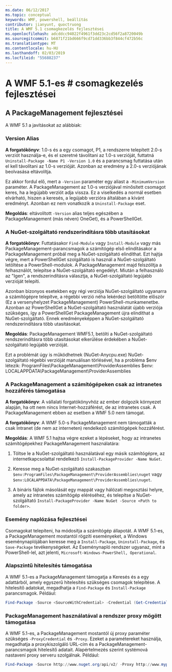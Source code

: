 ```yaml
---
ms.date: 06/12/2017
ms.topic: conceptual
keywords: WMF, powershell, beállítás
contributor: jianyunt, quoctruong
title: A WMF 5.1 csomagkezelés fejlesztései
ms.openlocfilehash: adcddcc94022f4961f3dd23c2cd56f2a8720049b
ms.sourcegitcommit: b6871f21bd666f9cd71dd336bb3f844cf472b56c
ms.translationtype: MT
ms.contentlocale: hu-HU
ms.lasthandoff: 02/03/2019
ms.locfileid: "55688237"
---
```

# <a name="improvements-to-package-management-in-wmf-51"></a>A WMF 5.1-es # csomagkezelés fejlesztései

## <a name="improvements-in-packagemanagement"></a>A PackageManagement fejlesztései ##
A WMF 5.1 a javításokat az alábbiak:

### <a name="version-alias"></a>Version Alias

**A forgatókönyv**: 1.0-s és a egy csomagot, P1, a rendszerre telepített 2.0-s verziót használja-e, és el szeretné távolítani az 1.0-s verzióját, futtatná `Uninstall-Package -Name P1 -Version 1.0` és a parancsmag futtatása után el kell távolítani az 1.0-s verzióját. Azonban az eredmény a 2.0-s verziójának beolvasása eltávolítja.

Ez akkor fordul elő, mert a `-Version` paraméter egy aliast a `-MinimumVersion` paraméter. A PackageManagement az 1.0-s verziójával minősített csomagot keres, ha a legújabb verziót adja vissza. Ez a viselkedés a normál esetben elvárható, hiszen a keresés, a legújabb verzióra általában a kívánt eredményt. Azonban ez nem vonatkozik a `Uninstall-Package` eset.

**Megoldás**: eltávolított `-Version` alias teljes egészében a PackageManagement (más néven) OneGet), és a PowerShellGet.

### <a name="multiple-prompts-for-bootstrapping-the-nuget-provider"></a>A NuGet-szolgáltató rendszerindításra több utasításokat

**A forgatókönyv**: Futtatásakor `Find-Module` vagy `Install-Module` vagy más PackageManagement-parancsmagok a számítógép első elindításakor a PackageManagement próbál meg a NuGet-szolgáltató elindíthat. Ezt hajtja végre, mert a PowerShellGet szolgáltató is használ a NuGet-szolgáltató letöltése a PowerShell-modulok. A PackageManagement majd felszólítja a felhasználót, telepítse a NuGet-szolgáltató engedélyt. Miután a felhasználó az "Igen", a rendszerindításra választja, a NuGet-szolgáltató legújabb verzióját telepíti.

Azonban bizonyos esetekben egy régi verziója NuGet-szolgáltató ugyanarra a számítógépre telepítve, a régebbi verzió néha lekérdezi betöltötte először (Ez a versenyhelyzet PackageManagement) PowerShell-munkamenetbe. Azonban az PowerShellGet a NuGet-szolgáltató használatát újabb verziója szükséges, így a PowerShellGet PackageManagement újra elindíthat a NuGet-szolgáltató. Ennek eredményeképpen a NuGet-szolgáltató rendszerindításra több utasításokat.

**Megoldás**: PackageManagement WMF5.1, betölti a NuGet-szolgáltató rendszerindításra több utasításokat elkerülése érdekében a NuGet-szolgáltató legújabb verzióját.

Ezt a problémát úgy is működhetnek (NuGet-Anycpu.exe) NuGet-szolgáltató régebbi verzióját manuálisan törlésével, ha a probléma $env létezik: ProgramFiles\PackageManagement\ProviderAssemblies $env: LOCALAPPDATA\PackageManagement\ProviderAssemblies


### <a name="support-for-packagemanagement-on-computers-with-intranet-access-only"></a>A PackageManagement a számítógépeken csak az intranetes hozzáférés támogatása

**A forgatókönyv**: A vállalati forgatókönyvhöz az ember dolgozik környezet alapján, ha ott nem nincs Internet-hozzáférést, de az intranetes csak. A PackageManagement ebben az esetben a WMF 5.0 nem támogat.

**A forgatókönyv**: A WMF 5.0-s PackageManagement nem támogatták a csak Intranet (de nem az interneten) rendelkező számítógépek hozzáférést.

**Megoldás**: A WMF 5.1 hajtsa végre ezeket a lépéseket, hogy az intranetes számítógépekhez PackageManagement használatára:

1. Töltse le a NuGet-szolgáltató használatával egy másik számítógépre, az internetkapcsolattal rendelkező `Install-PackageProvider -Name NuGet`.

2. Keresse meg a NuGet-szolgáltató szakaszban `$env:ProgramFiles\PackageManagement\ProviderAssemblies\nuget` vagy `$env:LOCALAPPDATA\PackageManagement\ProviderAssemblies\nuget`.

3. A bináris fájlok másolását egy mappát vagy hálózati megosztási helyre, amely az intranetes számítógép eléréséhez, és telepítse a NuGet-szolgáltató `Install-PackageProvider -Name NuGet -Source <Path to folder>`.


### <a name="event-logging-improvements"></a>Esemény naplózása fejlesztései

Csomagokat telepíteni, ha módosítja a számítógép állapotát. A WMF 5.1-es, a PackageManagement mostantól rögzíti eseményeket, a Windows eseménynaplójában keresse meg a `Install-Package`, `Uninstall-Package`, és `Save-Package` tevékenységeket. Az Eseménynapló rendszer ugyanaz, mint a PowerShell-lel, azt jelenti, `Microsoft-Windows-PowerShell, Operational`.

### <a name="support-for-basic-authentication"></a>Alapszintű hitelesítés támogatása

A WMF 5.1-es a PackageManagement támogatja a Keresés és a egy adattárból, amely egyszerű hitelesítés szükséges csomagok telepítése. A hitelesítő adatokat, megadhatja a `Find-Package` és `Install-Package` parancsmagok. Például:

``` PowerShell
Find-Package -Source <SourceWithCredential> -Credential (Get-Credential)
```
### <a name="support-for-using-packagemanagement-behind-a-proxy"></a>PackageManagement használatával a rendszer proxy mögött támogatása

A WMF 5.1-es, a PackageManagement mostantól új proxy paraméter szükséges `-ProxyCredential` és `-Proxy`. Ezeket a paramétereket használja, megadhatja a proxykiszolgáló URL-cím és a PackageManagement-parancsmagok hitelesítő adatait. Alapértelmezés szerint systémová nastavení proxy serveru szolgálnak. Például:

``` PowerShell
Find-Package -Source http://www.nuget.org/api/v2/ -Proxy http://www.myproxyserver.com -ProxyCredential (Get-Credential)
```
